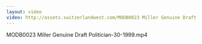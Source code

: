 ```yaml
---
layout: video
video: http://assets.switzerlandwest.com/MODB0023 Miller Genuine Draft Politician-30-1999.mp4
---
```

MODB0023 Miller Genuine Draft Politician-30-1999.mp4
